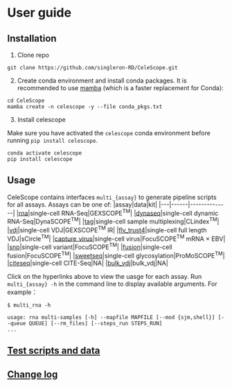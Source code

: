 # User guide

## Installation
1. Clone repo
```
git clone https://github.com/singleron-RD/CeleScope.git
```

2. Create conda environment and install conda packages. 
It is recommended to use [mamba](https://mamba.readthedocs.io/en/latest/installation/mamba-installation.html) (which is a faster replacement for Conda):
```
cd CeleScope
mamba create -n celescope -y --file conda_pkgs.txt
```


3. Install celescope

Make sure you have activated the `celescope` conda environment before running `pip install celescope`. 
```
conda activate celescope
pip install celescope
```

## Usage

CeleScope contains interfaces `multi_{assay}` to generate pipeline scripts for all assays. Assays can be one of:
|assay|data|kit|
|---|------|--------------|
|[rna](./assay/multi_rna.md)|single-cell RNA-Seq|GEXSCOPE<sup>TM</sup>|
|[dynaseq](./assay/multi_dynaseq.md)|single-cell dynamic RNA-Seq|DynaSCOPE<sup>TM</sup>|
|[tag](./assay/multi_tag.md)|single-cell sample multiplexing|CLindex<sup>TM</sup>|
|[vdj](./assay/multi_vdj.md)|single-cell VDJ|GEXSCOPE<sup>TM</sup> IR|
|[flv_trust4](./assay/multi_flv_trust4.md)|single-cell full length VDJ|sCircle<sup>TM</sup>|
|[capture_virus](./assay/multi_capture_virus.md)|single-cell virus|FocuSCOPE<sup>TM</sup> mRNA × EBV|
|[snp](./assay/multi_snp.md)|single-cell variant|FocuSCOPE<sup>TM</sup>|
|[fusion](./assay/multi_fusion.md)|single-cell fusion|FocuSCOPE<sup>TM</sup>|
|[sweetseq](assay/multi_citeseq.md)|single-cell glycosylation|ProMoSCOPE<sup>TM</sup>|
|[citeseq](assay/multi_citeseq.md)|single-cell CITE-Seq|NA|
|[bulk_vdj](assay/multi_bulk_vdj.md)|bulk_vdj|NA|


Click on the hyperlinks above to view the uasge for each assay. Run `multi_{assay} -h` in the command line to display available arguments. For example：
```
$ multi_rna -h

usage: rna multi-samples [-h] --mapfile MAPFILE [--mod {sjm,shell}] [--queue QUEUE] [--rm_files] [--steps_run STEPS_RUN]
...
```

## [Test scripts and data](https://github.com/singleron-RD/celescope_test_script)

## [Change log](./CHANGELOG.md)


 
